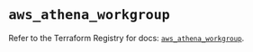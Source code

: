 # `aws_athena_workgroup`

Refer to the Terraform Registry for docs: [`aws_athena_workgroup`](https://registry.terraform.io/providers/hashicorp/aws/5.97.0/docs/resources/athena_workgroup).
